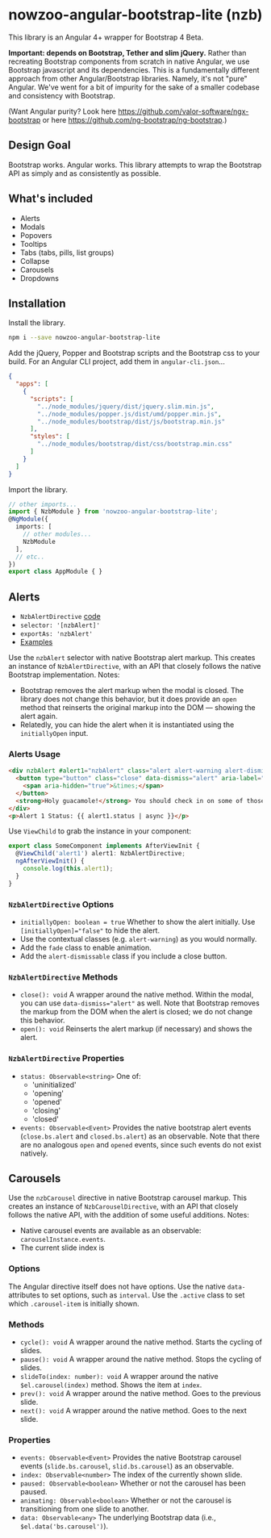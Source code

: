 # nowzoo-angular-bootstrap-lite (nzb)

This library is an Angular 4+ wrapper for  Bootstrap 4 Beta.

**Important: depends on Bootstrap, Tether and slim jQuery.** Rather than recreating Bootstrap components from scratch in native Angular, we use Bootstrap javascript and its dependencies. This is a fundamentally different approach from other Angular/Bootstrap libraries. Namely, it's not "pure" Angular. We've went for a bit of impurity for the sake of a smaller codebase and consistency with Bootstrap.

(Want Angular purity? Look here https://github.com/valor-software/ngx-bootstrap or here https://github.com/ng-bootstrap/ng-bootstrap.)

## Design Goal

Bootstrap works. Angular works. This library attempts to wrap the Bootstrap API as simply and as consistently as possible.

## What's included
 - Alerts
 - Modals
 - Popovers
 - Tooltips
 - Tabs (tabs, pills, list groups)
 - Collapse
 - Carousels
 - Dropdowns

## Installation

Install the library.
```bash
npm i --save nowzoo-angular-bootstrap-lite
```
Add the jQuery, Popper and Bootstrap scripts and the Bootstrap css to your build. For an Angular CLI project, add them in `angular-cli.json`...
```json
{
  "apps": [
    {
      "scripts": [
        "../node_modules/jquery/dist/jquery.slim.min.js",
        "../node_modules/popper.js/dist/umd/popper.min.js",
        "../node_modules/bootstrap/dist/js/bootstrap.min.js"
      ],
      "styles": [
        "../node_modules/bootstrap/dist/css/bootstrap.min.css"
      ]
    }
  ]
}
```
Import the library.
```ts
// other imports...
import { NzbModule } from 'nowzoo-angular-bootstrap-lite';
@NgModule({
  imports: [
    // other modules...
    NzbModule
  ],
  // etc..
})
export class AppModule { }
```

## Alerts

- `NzbAlertDirective` [code](https://github.com/nowzoo/nowzoo-angular-bootstrap-lite/blob/master/src/alert/nzb-alert.directive.ts)
- `selector: '[nzbAlert]'`
- `exportAs: 'nzbAlert'`
- [Examples](https://nowzoo.github.io/nowzoo-angular-bootstrap-lite/alerts)

Use the `nzbAlert` selector with native Bootstrap alert markup.  This creates an instance of `NzbAlertDirective`, with an API that closely follows the native Bootstrap implementation. Notes:

- Bootstrap removes the alert markup when the modal is closed. The library does not change this behavior,
but it does provide an `open` method that reinserts the original markup into the DOM &mdash; showing the alert again.
- Relatedly, you can hide the alert when it is instantiated using the `initiallyOpen` input.

### Alerts Usage

```html
<div nzbAlert #alert1="nzbAlert" class="alert alert-warning alert-dismissible fade" role="alert">
  <button type="button" class="close" data-dismiss="alert" aria-label="Close">
    <span aria-hidden="true">&times;</span>
  </button>
  <strong>Holy guacamole!</strong> You should check in on some of those fields below.
</div>
<p>Alert 1 Status: {{ alert1.status | async }}</p>
```

Use `ViewChild` to grab the instance in your component:

```ts
export class SomeComponent implements AfterViewInit {
  @ViewChild('alert1') alert1: NzbAlertDirective;
  ngAfterViewInit() {
    console.log(this.alert1);
  }
}
```

### `NzbAlertDirective` Options

- `initiallyOpen: boolean = true` Whether to show the alert initially. Use `[initiallyOpen]="false"` to hide the alert.
- Use the contextual classes (e.g. `alert-warning`) as you would normally.
- Add the `fade` class to enable animation.
- Add the `alert-dismissable` class if you include a close button.

### `NzbAlertDirective` Methods

- `close(): void` A wrapper around the native method. Within the modal, you can use `data-dismiss="alert"` as well. Note that Bootstrap removes the markup from the DOM when the alert is closed; we do not change this behavior.
- `open(): void` Reinserts the alert markup (if necessary) and shows the alert.

### `NzbAlertDirective` Properties

- `status: Observable<string>` One of:
  - 'uninitialized'
  - 'opening'
  - 'opened'
  - 'closing'
  - 'closed'
- `events: Observable<Event>` Provides the native bootstrap alert events (`close.bs.alert` and `closed.bs.alert`) as an observable. Note that there are no analogous `open` and `opened` events, since such events do not exist natively.

## Carousels

Use the `nzbCarousel` directive in native Bootstrap carousel markup.  This creates an instance of `NzbCarouselDirective`, with an API that closely follows the native API, with the addition of some useful additions. Notes:

- Native carousel events are available as an observable: `carouselInstance.events`.
- The current slide index is

### Options

The Angular directive itself does not have options. Use the native `data-` attributes to set options, such as `interval`. Use the `.active` class to set which `.carousel-item` is initially shown.

### Methods

- `cycle(): void` A wrapper around the native method. Starts the cycling of slides.
- `pause(): void` A wrapper around the native method. Stops the cycling of slides.
- `slideTo(index: number): void` A wrapper around the native `$el.carousel(index)` method.  Shows the item at `index`.
- `prev(): void` A wrapper around the native method. Goes to the previous slide.
- `next(): void` A wrapper around the native method. Goes to the next slide.

### Properties
- `events: Observable<Event>` Provides the native Bootstrap carousel events (`slide.bs.carousel`, `slid.bs.carousel`) as an observable.
- `index: Observable<number>` The index of the currently shown slide.
- `paused: Observable<boolean>` Whether or not the carousel has been paused.
- `animating: Observable<boolean>` Whether or not the carousel is transitioning from one slide to another.
- `data: Observable<any>` The underlying Bootstrap data (i.e., `$el.data('bs.carousel')`).

